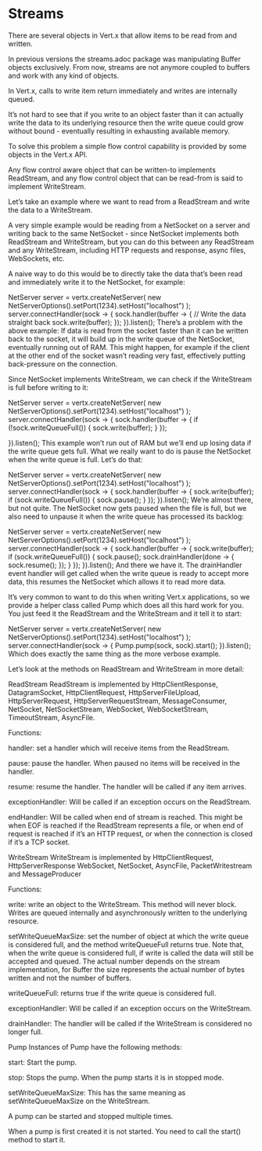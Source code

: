 # Streams

There are several objects in Vert.x that allow items to be read from and written.

In previous versions the streams.adoc package was manipulating Buffer objects exclusively. From now, streams are not anymore coupled to buffers and work with any kind of objects.

In Vert.x, calls to write item return immediately and writes are internally queued.

It’s not hard to see that if you write to an object faster than it can actually write the data to its underlying resource then the write queue could grow without bound - eventually resulting in exhausting available memory.

To solve this problem a simple flow control capability is provided by some objects in the Vert.x API.

Any flow control aware object that can be written-to implements ReadStream, and any flow control object that can be read-from is said to implement WriteStream.

Let’s take an example where we want to read from a ReadStream and write the data to a WriteStream.

A very simple example would be reading from a NetSocket on a server and writing back to the same NetSocket - since NetSocket implements both ReadStream and WriteStream, but you can do this between any ReadStream and any WriteStream, including HTTP requests and response, async files, WebSockets, etc.

A naive way to do this would be to directly take the data that’s been read and immediately write it to the NetSocket, for example:

NetServer server = vertx.createNetServer(
    new NetServerOptions().setPort(1234).setHost("localhost")
);
server.connectHandler(sock -> {
  sock.handler(buffer -> {
    // Write the data straight back
    sock.write(buffer);
  });
}).listen();
There’s a problem with the above example: If data is read from the socket faster than it can be written back to the socket, it will build up in the write queue of the NetSocket, eventually running out of RAM. This might happen, for example if the client at the other end of the socket wasn’t reading very fast, effectively putting back-pressure on the connection.

Since NetSocket implements WriteStream, we can check if the WriteStream is full before writing to it:

NetServer server = vertx.createNetServer(
    new NetServerOptions().setPort(1234).setHost("localhost")
);
server.connectHandler(sock -> {
  sock.handler(buffer -> {
    if (!sock.writeQueueFull()) {
      sock.write(buffer);
    }
  });

}).listen();
This example won’t run out of RAM but we’ll end up losing data if the write queue gets full. What we really want to do is pause the NetSocket when the write queue is full. Let’s do that:

NetServer server = vertx.createNetServer(
    new NetServerOptions().setPort(1234).setHost("localhost")
);
server.connectHandler(sock -> {
  sock.handler(buffer -> {
    sock.write(buffer);
    if (sock.writeQueueFull()) {
      sock.pause();
    }
  });
}).listen();
We’re almost there, but not quite. The NetSocket now gets paused when the file is full, but we also need to unpause it when the write queue has processed its backlog:

NetServer server = vertx.createNetServer(
    new NetServerOptions().setPort(1234).setHost("localhost")
);
server.connectHandler(sock -> {
  sock.handler(buffer -> {
    sock.write(buffer);
    if (sock.writeQueueFull()) {
      sock.pause();
      sock.drainHandler(done -> {
        sock.resume();
      });
    }
  });
}).listen();
And there we have it. The drainHandler event handler will get called when the write queue is ready to accept more data, this resumes the NetSocket which allows it to read more data.

It’s very common to want to do this when writing Vert.x applications, so we provide a helper class called Pump which does all this hard work for you. You just feed it the ReadStream and the WriteStream and it tell it to start:

NetServer server = vertx.createNetServer(
    new NetServerOptions().setPort(1234).setHost("localhost")
);
server.connectHandler(sock -> {
  Pump.pump(sock, sock).start();
}).listen();
Which does exactly the same thing as the more verbose example.

Let’s look at the methods on ReadStream and WriteStream in more detail:

ReadStream
ReadStream is implemented by HttpClientResponse, DatagramSocket, HttpClientRequest, HttpServerFileUpload, HttpServerRequest, HttpServerRequestStream, MessageConsumer, NetSocket, NetSocketStream, WebSocket, WebSocketStream, TimeoutStream, AsyncFile.

Functions:

handler: set a handler which will receive items from the ReadStream.

pause: pause the handler. When paused no items will be received in the handler.

resume: resume the handler. The handler will be called if any item arrives.

exceptionHandler: Will be called if an exception occurs on the ReadStream.

endHandler: Will be called when end of stream is reached. This might be when EOF is reached if the ReadStream represents a file, or when end of request is reached if it’s an HTTP request, or when the connection is closed if it’s a TCP socket.

WriteStream
WriteStream is implemented by HttpClientRequest, HttpServerResponse WebSocket, NetSocket, AsyncFile, PacketWritestream and MessageProducer

Functions:

write: write an object to the WriteStream. This method will never block. Writes are queued internally and asynchronously written to the underlying resource.

setWriteQueueMaxSize: set the number of object at which the write queue is considered full, and the method writeQueueFull returns true. Note that, when the write queue is considered full, if write is called the data will still be accepted and queued. The actual number depends on the stream implementation, for Buffer the size represents the actual number of bytes written and not the number of buffers.

writeQueueFull: returns true if the write queue is considered full.

exceptionHandler: Will be called if an exception occurs on the WriteStream.

drainHandler: The handler will be called if the WriteStream is considered no longer full.

Pump
Instances of Pump have the following methods:

start: Start the pump.

stop: Stops the pump. When the pump starts it is in stopped mode.

setWriteQueueMaxSize: This has the same meaning as setWriteQueueMaxSize on the WriteStream.

A pump can be started and stopped multiple times.

When a pump is first created it is not started. You need to call the start() method to start it.
